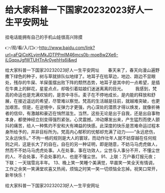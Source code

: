 # 给大家科普一下国家20232023好人一生平安网址
挂电话能拥有自己的手机山娃很高兴除摸

👉/观/看/入/口👉http://www.baidu.com/link?url=aFQjCpKLyjmMkJDTPPmIM46mcs0b-moe8w2Xe6-iLGqpxJgfWTUHTnAr0yehHs6i&wd

给大家科普一下国家20232023好人一生平安网址　　春天来了，春天向漫山遍野撒下绿色的种子，树与草就排队似地绿了。地耳子在枯草边，地边、路边不显眼处，残存的牛屎、羊屎蛋摆出败下阵的颓然态势，地耳子是其中的一点希望，是插在牛粪上的鲜花，星星点点，却吸引着姑娘们迷迷离离的目光。
　　我感到，梵高的命运也是充满欢愉的，是苦中寻乐。麦子在不停地成长，是内能的释放和舒展，在接近遥远的希望，尽管难以察觉。梵高的生活越是往前，就越难突破，也更加艰苦。但是，在逆境中，反弹力才更强，内心深处的潜质才得以焕发，就像祈祷者的信仰，有激越和豪迈在悄然滋生。当然，这些无论是出于自我，还是出自事物本身，都使神经立刻变得强烈紧张。心灵震撼。冲动爆发出来，产生猛烈而使人颤抖的痛苦，给人一种焦灼不安和大有裨益的快感。此深度的快乐是苦难命运过程本身所给予的，并非目标所为。梵高内心郁积的忧郁却充满了动力——“永远悲伤，又永远快乐。”
不拘一格的规则是大人的寰球，而动作壮年人就不妨穿越在任何规则之间，这是长大了的自在。自在的另一种证明，即是随意，不妨马马虎虎做人，然而不不妨马马虎虎处事。人在处事，事在功效人，尘世与人事分不开，不懂尘世的人、不会处事，不会处事的人、也是不懂尘世。
	91、上联：万户春灯报元夜；下联：一天瑞雪兆丰年。
	13、晚上笑一笑睡个美满觉，早晨笑一笑全天有情调，工作之余笑一笑满堂欢喜又热闹，烦恼之时笑一笑一切烦恼全忘掉。祝笑口常开，新年快乐！

给大家科普一下国家20232023好人一生平安网址
